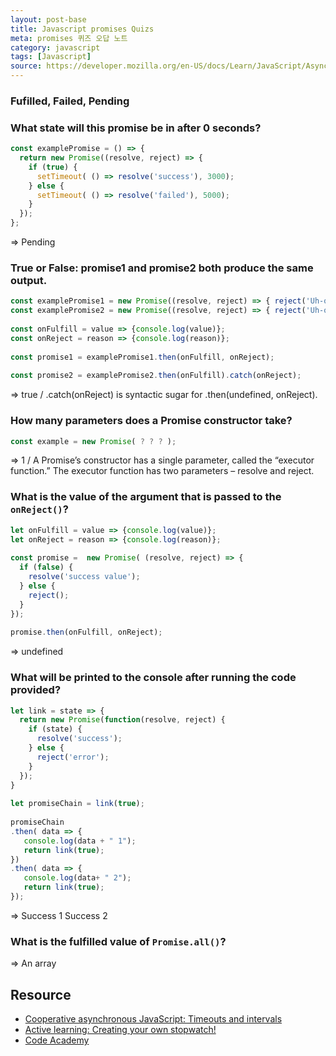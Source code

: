 ```yaml
---
layout: post-base
title: Javascript promises Quizs
meta: promises 퀴즈 오답 노트
category: javascript
tags: [Javascript]
source: https://developer.mozilla.org/en-US/docs/Learn/JavaScript/Asynchronous/Promises
---
```


### Fufilled, Failed, Pending

### What state will this promise be in after 0 seconds?

```js
const examplePromise = () => {
  return new Promise((resolve, reject) => {
    if (true) {
      setTimeout( () => resolve('success'), 3000);
    } else {
      setTimeout( () => resolve('failed'), 5000);
    }
  });
};
```

=> Pending

### True or False: promise1 and promise2 both produce the same output.

```js
const examplePromise1 = new Promise((resolve, reject) => { reject('Uh-oh!') });
const examplePromise2 = new Promise((resolve, reject) => { reject('Uh-oh!') });
 
const onFulfill = value => {console.log(value)};
const onReject = reason => {console.log(reason)};
 
const promise1 = examplePromise1.then(onFulfill, onReject);
 
const promise2 = examplePromise2.then(onFulfill).catch(onReject);
```

=> true / .catch(onReject) is syntactic sugar for .then(undefined, onReject).

### How many parameters does a Promise constructor take?

```js
const example = new Promise( ? ? ? );
```

=> 1 / A Promise’s constructor has a single parameter, called the “executor function.” The executor function has two parameters – resolve and reject.

### What is the value of the argument that is passed to the `onReject()`?

```js
let onFulfill = value => {console.log(value)};
let onReject = reason => {console.log(reason)};
 
const promise =  new Promise( (resolve, reject) => {
  if (false) {
    resolve('success value');
  } else {
    reject();
  }
});
 
promise.then(onFulfill, onReject);
```

=> undefined

### What will be printed to the console after running the code provided?

```js
let link = state => {
  return new Promise(function(resolve, reject) {
    if (state) { 
      resolve('success'); 
    } else { 
      reject('error');
    }
  });
}
 
let promiseChain = link(true);
 
promiseChain
.then( data => {  
   console.log(data + " 1");
   return link(true);
})
.then( data => {
   console.log(data+ " 2");
   return link(true);
});
```

=> Success 1 Success 2

### What is the fulfilled value of `Promise.all()`?

=> An array

## Resource

- [Cooperative asynchronous JavaScript: Timeouts and intervals](https://developer.mozilla.org/en-US/docs/Learn/JavaScript/Asynchronous/Timeouts_and_intervals)
- [Active learning: Creating your own stopwatch!](https://github.com/mdn/learning-area/blob/main/javascript/asynchronous/loops-and-intervals/setinterval-stopwatch.html)
- [Code Academy](codecademy.com)
